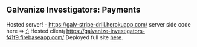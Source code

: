 ## Galvanize Investigators: Payments

Hosted server! -  https://galv-stripe-drill.herokuapp.com/
server side code here => [:)](https://github.com/colinnielsen/strserver/)
Hosted client¡ https://galvanize-investigators-f41f9.firebaseapp.com/
Deployed full site [here](https://galvanize-investigators-f41f9.firebaseapp.com/).
